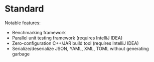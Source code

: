 # Standard

Notable features:
- Benchmarking framework
- Parallel unit testing framework (requires IntelliJ IDEA)
- Zero-configuration C++/JAR build tool (requires IntelliJ IDEA)
- Serialize/deserialize JSON, YAML, XML, TOML without generating garbage
